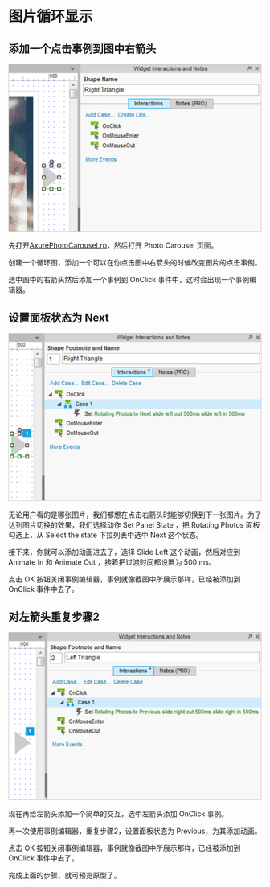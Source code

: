 # 图片循环显示

## 添加一个点击事例到图中右箭头

![image](images/photocarousel1.png)

先打开[AxurePhotoCarousel.rp](/downloads/AxurePhotoCarousel.rp)，然后打开 Photo Carousel 页面。

创建一个循环图，添加一个可以在你点击图中右箭头的时候改变图片的点击事例。

选中图中的右箭头然后添加一个事例到 OnClick 事件中，这时会出现一个事例编辑器。

## 设置面板状态为 Next

![image](images/photocarousel2.png)

无论用户看的是哪张图片，我们都想在点击右箭头时能够切换到下一张图片。为了达到图片切换的效果，我们选择动作 Set Panel State ，把 Rotating Photos 面板勾选上，从 Select the state 下拉列表中选中 Next 这个状态。
 
接下来，你就可以添加动画进去了，选择 Slide Left 这个动画，然后对应到 Animate In 和  Animate Out ，接着把过渡时间都设置为 500 ms。

点击 OK 按钮关闭事例编辑器，事例就像截图中所展示那样，已经被添加到 OnClick 事件中去了。

## 对左箭头重复步骤2

![image](images/photocarousel3.png)

现在再给左箭头添加一个简单的交互，选中左箭头添加 OnClick 事例。

再一次使用事例编辑器，重复步骤2，设置面板状态为 Previous，为其添加动画。

点击 OK 按钮关闭事例编辑器，事例就像截图中所展示那样，已经被添加到 OnClick 事件中去了。

完成上面的步骤，就可预览原型了。
